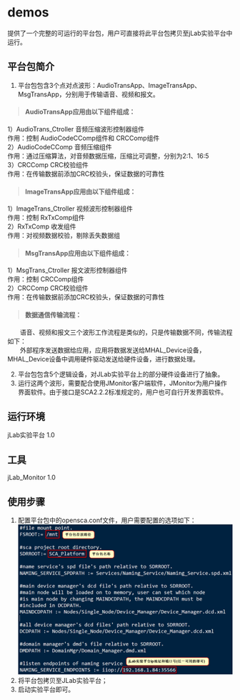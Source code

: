 # demos
提供了一个完整的可运行的平台包，用户可直接将此平台包拷贝至jLab实验平台中运行。<br>

## 平台包简介
1. 平台包包含3个点对点波形：AudioTransApp、ImageTransApp、MsgTransApp，分别用于传输语音、视频和报文。<br>


> #### AudioTransApp应用由以下组件组成：<br>
1）AudioTrans_Ctroller 音频压缩波形控制器组件<br>
作用：控制 AudioCodeCComp组件和 CRCComp组件<br>
2）AudioCodeCComp 音频压缩组件<br>
作用：通过压缩算法，对音频数据压缩，压缩比可调整，分别为2:1、16:5<br>
3）CRCComp CRC校验组件<br>
作用：在传输数据前添加CRC校验头，保证数据的可靠性<br>
> 
> #### ImageTransApp应用由以下组件组成：<br>
1）ImageTrans_Ctroller 视频波形控制器组件<br>
作用：控制 RxTxComp组件<br>
2）RxTxComp 收发组件<br>
作用：对视频数据校验，剔除丢失数据组<br>
>
> #### MsgTransApp应用由以下组件组成：<br>
1）MsgTrans_Ctroller 报文波形控制器组件<br>
作用：控制 CRCComp组件<br>
2）CRCComp CRC校验组件<br>
作用：在传输数据前添加CRC校验头，保证数据的可靠性<br>
>
> #### 数据通信传输流程：<br>
&emsp;&emsp;语音、视频和报文三个波形工作流程是类似的，只是传输数据不同，传输流程如下：<br>
&emsp;&emsp;外部程序发送数据给应用，应用将数据发送给MHAL_Device设备，MHAL_Device设备中调用硬件驱动发送给硬件设备，进行数据处理。<br>

2. 平台包包含5个逻辑设备，对JLab实验平台上的部分硬件设备进行了抽象。<br>
3. 运行这两个波形，需要配合使用JMonitor客户端软件，JMonitor为用户操作界面软件。由于接口是SCA2.2.2标准规定的，用户也可自行开发界面软件。<br>

## 运行环境
jLab实验平台 1.0<br>

## 工具
jLab_Monitor 1.0

## 使用步骤
1. 配置平台包中的opensca.conf文件，用户需要配置的选项如下：<br>
![load picture failed](https://github.com/JFounderSDR/demos/blob/master/opensca_conf.png)<br>
2. 将平台包拷贝至JLab实验平台；<br>
3. 启动实验平台即可。<br>
